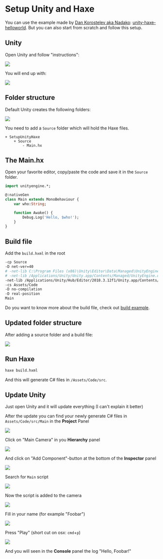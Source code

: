 # Setup Unity and Haxe

You can use the example made by [Dan Korostelev aka Nadako](https://github.com/nadako): [unity-haxe-helloworld](https://github.com/nadako/unity-haxe-helloworld).
But you can also start from scratch and follow this setup.


## Unity

Open Unity and follow "instructions":

![](../img/unity/00unity_setup.png)

You will end up with:

![](../img/unity/01unity_start.png)

## Folder structure

Default Unity creates the following folders:

![](../img/unity/02folders.png)

You need to add a `Source` folder which will hold the Haxe files.

```
+ SetupUnityHaxe
	+ Source
		- Main.hx
```


## The Main.hx

Open your favorite editor, copy/paste the code and save it in the `Source` folder.

```haxe
import unityengine.*;

@:nativeGen
class Main extends MonoBehaviour {
	var who:String;

	function Awake() {
		Debug.Log('Hello, $who!');
	}
}

```

## Build file


Add the `build.hxml` in the root

```bash
-cp Source
-D net-ver=40
# -net-lib C:\Program Files (x86)\Unity\Editor\Data\Managed\UnityEngine.dll
# -net-lib /Applications/Unity/Unity.app/Contents/Managed/UnityEngine.dll
-net-lib /Applications/Unity/Hub/Editor/2018.3.12f1/Unity.app/Contents/Managed/UnityEngine.dll
-cs Assets/Code
-D no-compilation
-D real-position
Main
```

Do you want to know more about the build file, check out [build example](../09build/example.md).

## Updated folder structure

After adding a source folder and a build file:


![](../img/unity/03folders.png)


## Run Haxe

```bash
haxe build.hxml
```

And this will generate C# files in `/Assets/Code/src`.

## Update Unity

Just open Unity and it will update everything (I can't explain it better)

After the update you can find your newly generate C# files in `Assets/Code/src/Main` in the **Project** Panel


![](../img/unity/04unity_project.png)

Click on "Main Camera" in you **Hierarchy** panel

![](../img/unity/05unity_camera.png)

And click on "Add Component"-button at the bottom of the **Inspector** panel

![](../img/unity/06unity_inspector.png)

Search for `Main` script

![](../img/unity/07unity_add.png)

Now the script is added to the camera

![](../img/unity/08unity_script.png)

Fill in your name (for example "Foobar")


![](../img/unity/09unity_who.png)

Press "Play" (short cut on osx: `cmd`+`p`) 

![](../img/unity/10unity_console.png)

And you will seen in the **Console** panel the log "Hello, Foobar!"





